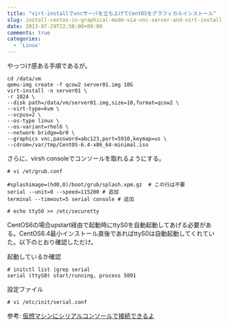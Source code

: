 ```yaml
---
title: "virt-installでvncサーバを立ち上げてCentOSをグラフィカルインストール"
slug: install-centos-in-graphical-mode-via-vnc-server-and-virt-install
date: 2013-07-29T22:58:00+09:00
comments: true
categories: 
  - 'Linux'
---
```


やっつけ感ある手順であるが。

<!--more-->

~~~
cd /data/vm
qemu-img create -f qcow2 server01.img 10G
virt-install -n server01 \
-r 1024 \
--disk path=/data/vm/server01.img,size=10,format=qcow2 \
--virt-type=kvm \
--vcpus=2 \
--os-type linux \
--os-variant=rhel6 \
--network bridge=br0 \
--graphics vnc,password=abc123,port=5910,keymap=us \ 
--cdrom=/var/tmp/CentOS-6.4-x86_64-minimal.iso
~~~

さらに、virsh consoleでコンソールを取れるようにする。

~~~
# vi /et/grub.conf

#splashimage=(hd0,0)/boot/grub/splash.xpm.gz  # この行は不要
serial --unit=0 --speed=115200 # 追加
terminal --timeout=5 serial console # 追加
~~~

~~~
# echo ttyS0 >> /etc/securetty
~~~

CentOS6の場合upstart経由で起動時にttyS0を自動起動してあげる必要がある。CentOS6.4最小インストール直後であればttyS0は自動起動してくれていた。以下のとおり確認しただけ。

起動しているか確認

~~~
# initctl list |grep serial
serial (ttyS0) start/running, process 5091
~~~

設定ファイル
~~~
# vi /etc/init/serial.conf
~~~

参考: [仮想マシンにシリアルコンソールで接続できるよ](http://lab.unicast.ne.jp/2013/02/15/%E4%BB%AE%E6%83%B3%E3%83%9E%E3%82%B7%E3%83%B3%E3%81%AB%E3%82%B7%E3%83%AA%E3%82%A2%E3%83%AB%E3%82%B3%E3%83%B3%E3%82%BD%E3%83%BC%E3%83%AB%E3%81%A7%E6%8E%A5%E7%B6%9A%E3%81%A7%E3%81%8D%E3%82%8B%E3%82%88/)
